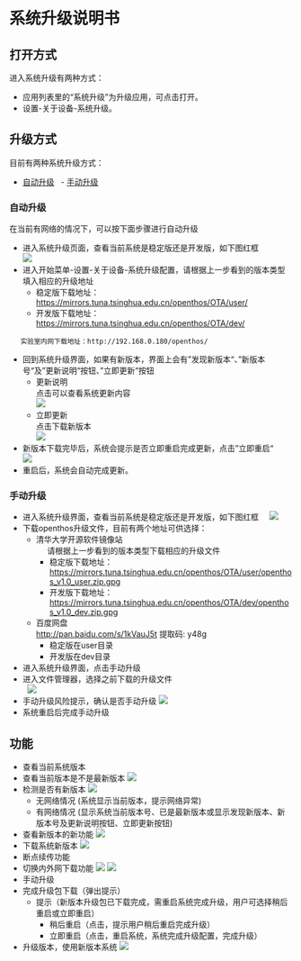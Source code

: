 # 系统升级说明书
## 打开方式
进入系统升级有两种方式：
   - 应用列表里的“系统升级”为升级应用，可点击打开。
   - 设置-关于设备-系统升级。

## 升级方式
目前有两种系统升级方式：
   - [自动升级](https://github.com/openthos/userguide-analysis/blob/master/%E5%8D%81%E4%B8%80.%E7%B3%BB%E7%BB%9F%E5%8D%87%E7%BA%A7.md#自动升级)
   - [手动升级](https://github.com/openthos/userguide-analysis/blob/master/%E5%8D%81%E4%B8%80.%E7%B3%BB%E7%BB%9F%E5%8D%87%E7%BA%A7.md#手动升级)
### 自动升级
在当前有网络的情况下，可以按下面步骤进行自动升级
   - 进入系统升级页面，查看当前系统是稳定版还是开发版，如下图红框     
   ![](pic/xitongshezhi/mupdate.png)
   - 进入开始菜单-设置-关于设备-系统升级配置，请根据上一步看到的版本类型填入相应的升级地址
      - 稳定版下载地址：https://mirrors.tuna.tsinghua.edu.cn/openthos/OTA/user/
      - 开发版下载地址：https://mirrors.tuna.tsinghua.edu.cn/openthos/OTA/dev/
           
      ```实验室内网下载地址：http://192.168.0.180/openthos/```
   - 回到系统升级界面，如果有新版本，界面上会有”发现新版本“、”新版本号“及”更新说明“按钮、”立即更新“按钮
      - 更新说明     
      点击可以查看系统更新内容     
   ![](pic/shengji/update_instructions.png)
      - 立即更新     
      点击下载新版本     
      ![](pic/shengji/ota_update.png)
   - 新版本下载完毕后，系统会提示是否立即重启完成更新，点击”立即重启“     
      ![](pic/shengji/ota_now_restart.png)
   - 重启后，系统会自动完成更新。
### 手动升级
   - 进入系统升级界面，查看当前系统是稳定版还是开发版，如下图红框     
   ![](pic/xitongshezhi/mupdate.png)
   - 下载openthos升级文件，目前有两个地址可供选择：
      - 清华大学开源软件镜像站     
      请根据上一步看到的版本类型下载相应的升级文件
         - 稳定版下载地址：https://mirrors.tuna.tsinghua.edu.cn/openthos/OTA/user/openthos_v1.0_user.zip.gpg
         - 开发版下载地址：https://mirrors.tuna.tsinghua.edu.cn/openthos/OTA/dev/openthos_v1.0_dev.zip.gpg
      - 百度网盘     
      http://pan.baidu.com/s/1kVauJ5t 提取码: y48g
         - 稳定版在user目录
         - 开发版在dev目录
   - 进入系统升级界面，点击手动升级
   - 进入文件管理器，选择之前下载的升级文件     
   ![](pic/xitongshezhi/mupdate1.png)
   - 手动升级风险提示，确认是否手动升级
      ![](pic/xitongshezhi/mupdate3.png)     
   - 系统重启后完成手动升级


## 功能  
   - 查看当前系统版本
   - 查看当前版本是不是最新版本
   ![](pic/shengji/shengji_banbenhao.png)
   - 检测是否有新版本
   ![](pic/xitongshezhi/mupdate.png)
      - 无网络情况 (系统显示当前版本，提示网络异常)
      - 有网络情况 (显示系统当前版本号、已是最新版本或显示发现新版本、新版本号及更新说明按钮、立即更新按钮)
   - 查看新版本的新功能
   ![](pic/shengji/update_instructions.png)
   - 下载系统新版本
   ![](pic/shengji/ota_update.png)
   - 断点续传功能
   - 切换内外网下载功能
   ![](pic/shengji/tmp_4267-Screenshot_2017-03-14-15-15-5738969218.png)
   ![](pic/shengji/tmp_4267-ota005-1398370391.png)
   - 手动升级
   - 完成升级包下载（弹出提示）
      - 提示（新版本升级包已下载完成，需重启系统完成升级，用户可选择稍后重启或立即重启）
         - 稍后重启（点击，提示用户稍后重启完成升级）
         - 立即重启（点击，重启系统，系统完成升级配置，完成升级）
   - 升级版本，使用新版本系统
   ![](pic/shengji/ota_now_restart.png)

